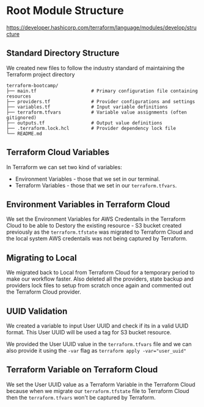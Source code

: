 # Root Module Structure

<https://developer.hashicorp.com/terraform/language/modules/develop/structure>

## Standard Directory Structure

We created new files to follow the industry standard of maintaining the Terraform project directory

```text
terraform-bootcamp/
├── main.tf                    # Primary configuration file containing resources
├── providers.tf               # Provider configurations and settings
├── variables.tf               # Input variable definitions
├── terraform.tfvars           # Variable value assignments (often gitignored)
├── outputs.tf                 # Output value definitions
├── .terraform.lock.hcl        # Provider dependency lock file
└── README.md
```

## Terraform Cloud Variables

In Terraform we can set two kind of variables:

- Environment Variables - those that we set in our terminal.
- Terraform Variables - those that we set in our `terraform.tfvars`.

## Environment Variables in Terraform Cloud

We set the Environment Variables for AWS Credentails in the Terraform Cloud to be able to Destory the existing resource - S3 bucket created previously as the `terraform.tfstate` was migrated to Terraform Cloud and the local system AWS credentails was not being captured by Terraform.

## Migrating to Local

We migrated back to Local from Terraform Cloud for a temporary period to make our workflow faster. Also deleted all the providers, state backup and providers lock files to setup from scratch once again and commented out the Terraform Cloud provider.

## UUID Validation

We created a variable to input User UUID and check if its in a valid UUID format. This User UUID will be used a tag for S3 bucket resource. 

We provided the User UUID value in the `terraform.tfvars` file and we can also provide it using the `-var` flag as `terraform apply -var="user_uuid"`

## Terraform Variable on Terraform Cloud

We set the User UUID value as a Terraform Variable in the Terraform Cloud because when we migrate our `terraform.tfstate` file to Terraform Cloud then the `terraform.tfvars` won't be captured by Terraform.